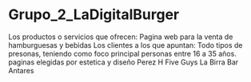 # Grupo_2_LaDigitalBurger
Los productos o servicios que ofrecen: Pagina web para la venta de hamburguesas y bebidas
Los clientes a los que apuntan: Todo tipos de presonas, teniendo como foco principal personas entre 16 a 35 años.
paginas elegidas por estetica y diseño
Perez H
Five Guys
La Birra Bar
Antares
        
